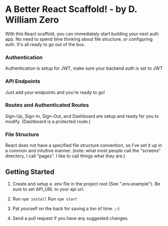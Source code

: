 # A Better React Scaffold! - by D. William Zero
With this React scaffold, you can immediataly start building your next auth app.  No need to spend time thinking about file structure, or configuring auth.  It's all ready to go out of the box.

### Authentication
Authentication is setup for JWT, make sure your backend auth is set to JWT

### API Endpoints
Just add your endpoints and you're ready to go!

### Routes and Authenticated Routes
Sign-Up, Sign-In, Sign-Out, and Dashboard are setup and ready for you to modify. (Dashboard is a protected route.)

### File Structure
React does not have a specified file structure convention, so I've set it up in a common and intuitive manner.  (note: what most people call the "screens" directory, I call "pages". I like to call things what they are.)

## Getting Started
1) Create and setup a .env file in the project root (See ".env.example"). Be sure to set API_URL to your api url.

2) Run `npm install`
   Run `npm start`

3) Pat yourself on the back for saving a ton of time. ;-)

4) Send a pull request if you have any suggested changes.

